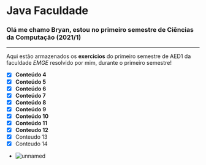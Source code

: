 # Java Faculdade

### Olá me chamo Bryan, estou no primeiro semestre de Ciências da Computação (2021/1)
***
Aqui estão armazenados os **exercicios** do primeiro semestre de AED1 da faculdade *EMGE* resolvido por mim, durante o primeiro semestre! 

- [x] **Conteúdo 4**
- [x] **Conteúdo 5**
- [x] **Conteúdo 6**
- [x] **Conteúdo 7**
- [x] **Conteúdo 8**
- [x] **Conteúdo 9**
- [x] **Conteúdo 10**
- [x] **Conteúdo 11**
- [x] **Conteudo 12**
- [x] Conteudo 13
- [x] Conteudo 14
- ![unnamed](https://user-images.githubusercontent.com/84272231/118401078-a060f800-b63a-11eb-992a-2595694d0990.png)
